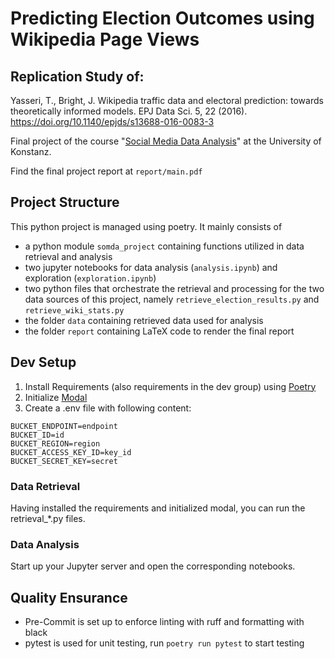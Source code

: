 # Predicting Election Outcomes using Wikipedia Page Views

## Replication Study of:
Yasseri, T., Bright, J. Wikipedia traffic data and electoral prediction: towards theoretically informed models. EPJ Data Sci. 5, 22 (2016). https://doi.org/10.1140/epjds/s13688-016-0083-3

Final project of the course "[Social Media Data Analysis](https://github.com/dgarcia-eu/SocialMediaDataAnalysis)" at the University of Konstanz.

Find the final project report at `report/main.pdf`

## Project Structure
This python project is managed using poetry. It mainly consists of 
- a python module `somda_project` containing functions utilized in data retrieval and analysis
- two jupyter notebooks for data analysis (`analysis.ipynb`) and exploration (`exploration.ipynb`) 
- two python files that orchestrate the retrieval and processing for the two data sources of this project, namely `retrieve_election_results.py` and `retrieve_wiki_stats.py`
- the folder `data` containing retrieved data used for analysis
- the folder `report` containing LaTeX code to render the final report

## Dev Setup
1. Install Requirements (also requirements in the dev group) using [Poetry](https://python-poetry.org/)
2. Initialize [Modal](https://modal.com/)
3. Create a .env file with following content:
```
BUCKET_ENDPOINT=endpoint
BUCKET_ID=id
BUCKET_REGION=region
BUCKET_ACCESS_KEY_ID=key_id
BUCKET_SECRET_KEY=secret
```

### Data Retrieval
Having installed the requirements and initialized modal, you can run the retrieval_*.py files. 

### Data Analysis
Start up your Jupyter server and open the corresponding notebooks.

## Quality Ensurance
- Pre-Commit is set up to enforce linting with ruff and formatting with black
- pytest is used for unit testing, run `poetry run pytest` to start testing





